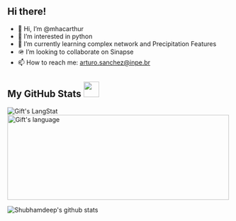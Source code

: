 ## Hi there!
- 👋 Hi, I’m @mhacarthur
- 👀 I’m interested in python
- 🌱 I’m currently learning complex network and Precipitation Features
- 🪖 I’m looking to collaborate on Sinapse
- 📫 How to reach me: arturo.sanchez@inpe.br

## My GitHub Stats <img src = "https://i.pinimg.com/originals/65/c4/f4/65c4f452571be1261e9c623f7da488ac.gif" width = 35px>
<div>
<img align="center" src="https://github-readme-streak-stats.herokuapp.com/?user=mhacarthur" alt="Gift's LangStat" />
<img align="center" src="https://github-readme-stats.vercel.app/api/top-langs?username=mhacarthur&langs_count=10&show_icons=true&locale=en&layout=compact&theme=light" alt="Gift's language" height="192px"  width="500px"/>
</div>

![Shubhamdeep's github stats](https://github-readme-stats.vercel.app/api?username=mhacarthur&show_icons=true&hide_border=true)

<!---
mhacarthur/mhacarthur is a ✨ special ✨ repository because its `README.md` (this file) appears on your GitHub profile.
You can click the Preview link to take a look at your changes.
--->
